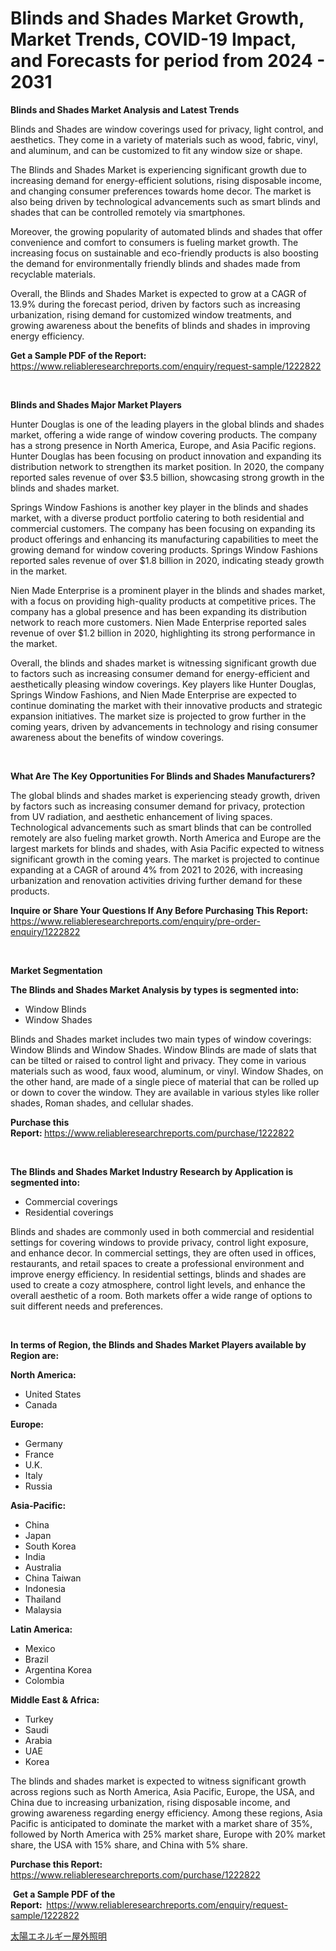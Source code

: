 <p><h1>Blinds and Shades Market Growth, Market Trends, COVID-19 Impact, and Forecasts for period from 2024 - 2031</h1></p><p><strong>Blinds and Shades Market Analysis and Latest Trends</strong></p>
<p><p>Blinds and Shades are window coverings used for privacy, light control, and aesthetics. They come in a variety of materials such as wood, fabric, vinyl, and aluminum, and can be customized to fit any window size or shape.</p><p>The Blinds and Shades Market is experiencing significant growth due to increasing demand for energy-efficient solutions, rising disposable income, and changing consumer preferences towards home decor. The market is also being driven by technological advancements such as smart blinds and shades that can be controlled remotely via smartphones.</p><p>Moreover, the growing popularity of automated blinds and shades that offer convenience and comfort to consumers is fueling market growth. The increasing focus on sustainable and eco-friendly products is also boosting the demand for environmentally friendly blinds and shades made from recyclable materials.</p><p>Overall, the Blinds and Shades Market is expected to grow at a CAGR of 13.9% during the forecast period, driven by factors such as increasing urbanization, rising demand for customized window treatments, and growing awareness about the benefits of blinds and shades in improving energy efficiency.</p></p>
<p><strong>Get a Sample PDF of the Report:&nbsp;</strong> <a href="https://www.reliableresearchreports.com/enquiry/request-sample/1222822">https://www.reliableresearchreports.com/enquiry/request-sample/1222822</a></p>
<p>&nbsp;</p>
<p><strong>Blinds and Shades Major Market Players</strong></p>
<p><p>Hunter Douglas is one of the leading players in the global blinds and shades market, offering a wide range of window covering products. The company has a strong presence in North America, Europe, and Asia Pacific regions. Hunter Douglas has been focusing on product innovation and expanding its distribution network to strengthen its market position. In 2020, the company reported sales revenue of over $3.5 billion, showcasing strong growth in the blinds and shades market.</p><p>Springs Window Fashions is another key player in the blinds and shades market, with a diverse product portfolio catering to both residential and commercial customers. The company has been focusing on expanding its product offerings and enhancing its manufacturing capabilities to meet the growing demand for window covering products. Springs Window Fashions reported sales revenue of over $1.8 billion in 2020, indicating steady growth in the market.</p><p>Nien Made Enterprise is a prominent player in the blinds and shades market, with a focus on providing high-quality products at competitive prices. The company has a global presence and has been expanding its distribution network to reach more customers. Nien Made Enterprise reported sales revenue of over $1.2 billion in 2020, highlighting its strong performance in the market.</p><p>Overall, the blinds and shades market is witnessing significant growth due to factors such as increasing consumer demand for energy-efficient and aesthetically pleasing window coverings. Key players like Hunter Douglas, Springs Window Fashions, and Nien Made Enterprise are expected to continue dominating the market with their innovative products and strategic expansion initiatives. The market size is projected to grow further in the coming years, driven by advancements in technology and rising consumer awareness about the benefits of window coverings.</p></p>
<p>&nbsp;</p>
<p><strong>What Are The Key Opportunities For Blinds and Shades Manufacturers?</strong></p>
<p><p>The global blinds and shades market is experiencing steady growth, driven by factors such as increasing consumer demand for privacy, protection from UV radiation, and aesthetic enhancement of living spaces. Technological advancements such as smart blinds that can be controlled remotely are also fueling market growth. North America and Europe are the largest markets for blinds and shades, with Asia Pacific expected to witness significant growth in the coming years. The market is projected to continue expanding at a CAGR of around 4% from 2021 to 2026, with increasing urbanization and renovation activities driving further demand for these products.</p></p>
<p><strong>Inquire or Share Your Questions If Any Before Purchasing This Report:</strong> <a href="https://www.reliableresearchreports.com/enquiry/pre-order-enquiry/1222822">https://www.reliableresearchreports.com/enquiry/pre-order-enquiry/1222822</a></p>
<p>&nbsp;</p>
<p><strong>Market Segmentation</strong></p>
<p><strong>The Blinds and Shades Market Analysis by types is segmented into:</strong></p>
<p><ul><li>Window Blinds</li><li>Window Shades</li></ul></p>
<p><p>Blinds and Shades market includes two main types of window coverings: Window Blinds and Window Shades. Window Blinds are made of slats that can be tilted or raised to control light and privacy. They come in various materials such as wood, faux wood, aluminum, or vinyl. Window Shades, on the other hand, are made of a single piece of material that can be rolled up or down to cover the window. They are available in various styles like roller shades, Roman shades, and cellular shades.</p></p>
<p><strong>Purchase this Report:&nbsp;</strong><a href="https://www.reliableresearchreports.com/purchase/1222822">https://www.reliableresearchreports.com/purchase/1222822</a></p>
<p>&nbsp;</p>
<p><strong>The Blinds and Shades Market Industry Research by Application is segmented into:</strong></p>
<p><ul><li>Commercial coverings</li><li>Residential coverings</li></ul></p>
<p><p>Blinds and shades are commonly used in both commercial and residential settings for covering windows to provide privacy, control light exposure, and enhance decor. In commercial settings, they are often used in offices, restaurants, and retail spaces to create a professional environment and improve energy efficiency. In residential settings, blinds and shades are used to create a cozy atmosphere, control light levels, and enhance the overall aesthetic of a room. Both markets offer a wide range of options to suit different needs and preferences.</p></p>
<p>&nbsp;</p>
<p><strong>In terms of Region, the Blinds and Shades Market Players available by Region are:</strong></p>
<p>
    <p> <strong> North America: </strong>
        <ul>
            <li>United States</li>
            <li>Canada</li>
        </ul>
        </p> 
    <p> <strong> Europe: </strong>
        <ul>
            <li>Germany</li>
            <li>France</li>
            <li>U.K.</li>
            <li>Italy</li>
            <li>Russia</li>
        </ul>
        </p> 
    <p> <strong> Asia-Pacific: </strong>
        <ul>
            <li>China</li>
            <li>Japan</li>
            <li>South Korea</li>
            <li>India</li>
            <li>Australia</li>
            <li>China Taiwan</li>
            <li>Indonesia</li>
            <li>Thailand</li>
            <li>Malaysia</li>
        </ul>
        </p> 
    <p> <strong> Latin America: </strong>
        <ul>
            <li>Mexico</li>
            <li>Brazil</li>
            <li>Argentina Korea</li>
            <li>Colombia</li>
        </ul>
        </p> 
    <p> <strong> Middle East & Africa: </strong>
        <ul>
            <li>Turkey</li>
            <li>Saudi</li>
            <li>Arabia</li>
            <li>UAE</li>
            <li>Korea</li>
        </ul>
    </p>
    </p>
<p><p>The blinds and shades market is expected to witness significant growth across regions such as North America, Asia Pacific, Europe, the USA, and China due to increasing urbanization, rising disposable income, and growing awareness regarding energy efficiency. Among these regions, Asia Pacific is anticipated to dominate the market with a market share of 35%, followed by North America with 25% market share, Europe with 20% market share, the USA with 15% share, and China with 5% share.</p></p>
<p><strong>Purchase this Report: </strong><a href="https://www.reliableresearchreports.com/purchase/1222822">https://www.reliableresearchreports.com/purchase/1222822</a></p>
<p>&nbsp;<strong>Get a Sample PDF of the Report:&nbsp;&nbsp;</strong><a href="https://www.reliableresearchreports.com/enquiry/request-sample/1222822">https://www.reliableresearchreports.com/enquiry/request-sample/1222822</a></p>
<p><strong></strong></p>
<p><p><a href="https://github.com/oqoeusbvpadwjs08/Market-Research-Report-List-1/blob/main/19798446869.md">太陽エネルギー屋外照明</a></p></p>
